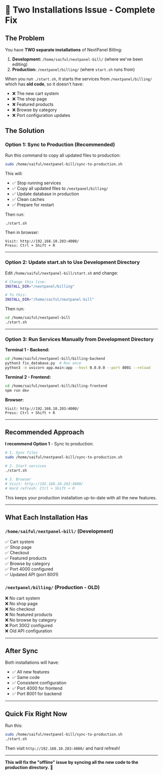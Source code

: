 # 🔧 Two Installations Issue - Complete Fix

## The Problem

You have **TWO separate installations** of NextPanel Billing:

1. **Development:** `/home/saiful/nextpanel-bill/` (where we've been editing)
2. **Production:** `/nextpanel/billing/` (where `start.sh` runs from)

When you run `./start.sh`, it starts the services from `/nextpanel/billing/` which has **old code**, so it doesn't have:
- ❌ The new cart system
- ❌ The shop page
- ❌ Featured products
- ❌ Browse by category
- ❌ Port configuration updates

## The Solution

### Option 1: Sync to Production (Recommended)

Run this command to copy all updated files to production:

```bash
sudo /home/saiful/nextpanel-bill/sync-to-production.sh
```

This will:
- ✅ Stop running services
- ✅ Copy all updated files to `/nextpanel/billing/`
- ✅ Update database in production
- ✅ Clean caches
- ✅ Prepare for restart

Then run:
```bash
./start.sh
```

Then in browser:
```
Visit: http://192.168.10.203:4000/
Press: Ctrl + Shift + R
```

---

### Option 2: Update start.sh to Use Development Directory

Edit `/home/saiful/nextpanel-bill/start.sh` and change:

```bash
# Change this line:
INSTALL_DIR="/nextpanel/billing"

# To this:
INSTALL_DIR="/home/saiful/nextpanel-bill"
```

Then run:
```bash
cd /home/saiful/nextpanel-bill
./start.sh
```

---

### Option 3: Run Services Manually from Development Directory

**Terminal 1 - Backend:**
```bash
cd /home/saiful/nextpanel-bill/billing-backend
python3 fix_database.py  # Run once
python3 -m uvicorn app.main:app --host 0.0.0.0 --port 8001 --reload
```

**Terminal 2 - Frontend:**
```bash
cd /home/saiful/nextpanel-bill/billing-frontend
npm run dev
```

**Browser:**
```
Visit: http://192.168.10.203:4000/
Press: Ctrl + Shift + R
```

---

## Recommended Approach

**I recommend Option 1** - Sync to production:

```bash
# 1. Sync files
sudo /home/saiful/nextpanel-bill/sync-to-production.sh

# 2. Start services
./start.sh

# 3. Browser
# Visit: http://192.168.10.203:4000/
# Hard refresh: Ctrl + Shift + R
```

This keeps your production installation up-to-date with all the new features.

---

## What Each Installation Has

### `/home/saiful/nextpanel-bill/` (Development)
✅ Cart system  
✅ Shop page  
✅ Checkout  
✅ Featured products  
✅ Browse by category  
✅ Port 4000 configured  
✅ Updated API (port 8001)  

### `/nextpanel/billing/` (Production - OLD)
❌ No cart system  
❌ No shop page  
❌ No checkout  
❌ No featured products  
❌ No browse by category  
❌ Port 3002 configured  
❌ Old API configuration  

---

## After Sync

Both installations will have:
- ✅ All new features
- ✅ Same code
- ✅ Consistent configuration
- ✅ Port 4000 for frontend
- ✅ Port 8001 for backend

---

## Quick Fix Right Now

Run this:
```bash
sudo /home/saiful/nextpanel-bill/sync-to-production.sh
./start.sh
```

Then visit `http://192.168.10.203:4000/` and hard refresh!

---

**This will fix the "offline" issue by syncing all the new code to the production directory.** 🚀

